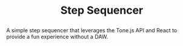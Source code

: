 # <p align="center">Step Sequencer</p>

A simple step sequencer that leverages the Tone.js API and React to provide a fun experience without a DAW. 
